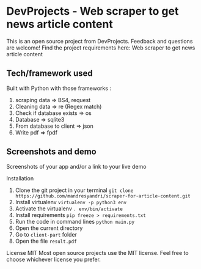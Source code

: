 # DevProjects - Web scraper to get news article content
This is an open source project from DevProjects. Feedback and questions are welcome! Find the project requirements here: Web scraper to get news article content

## Tech/framework used
Built with Python with those frameworks :

1. scraping data => BS4, request
2. Cleaning data => re (Regex match)
3. Check if database exists => os
4. Database => sqlite3
5. From database to client => json
6. Write pdf => fpdf

## Screenshots and demo
Screenshots of your app and/or a link to your live demo

Installation
1. Clone the git project in your terminal `git clone https://github.com/mandresyandri/scraper-for-article-content.git` 
2. Install virtualenv `virtualenv -p python3 env`  
3. Activate the virtualenv `. env/bin/activate` 
4. Install requirements `pip freeze > requirements.txt` 
5. Run the code in command lines `python main.py` 
6. Open the current directory 
7. Go to `client-part` folder 
8. Open the file `result.pdf` 

License
MIT Most open source projects use the MIT license. Feel free to choose whichever license you prefer.